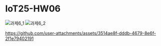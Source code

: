 # IoT25-HW06
![과제6_1](https://github.com/user-attachments/assets/fe1ac1c5-969a-4f18-9d82-24da64bf68eb)
![과제6_2](https://github.com/user-attachments/assets/cc1c6909-4468-429b-97f2-04ac4f9b9707)


https://github.com/user-attachments/assets/3514ae8f-dddb-4679-8e6f-2f1e79402191

